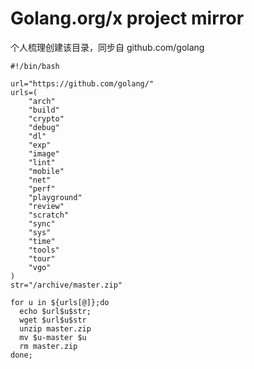 # Golang.org/x project mirror
个人梳理创建该目录，同步自 github.com/golang
```
#!/bin/bash

url="https://github.com/golang/"
urls=(
    "arch"
	"build"
	"crypto"
	"debug"
	"dl"
	"exp"
	"image"
	"lint"
	"mobile"
	"net"
	"perf"
	"playground"
	"review"
	"scratch"
	"sync"
	"sys"
	"time"
	"tools"
	"tour"
	"vgo"
)
str="/archive/master.zip"

for u in ${urls[@]};do
  echo $url$u$str;
  wget $url$u$str
  unzip master.zip
  mv $u-master $u
  rm master.zip
done;
```
